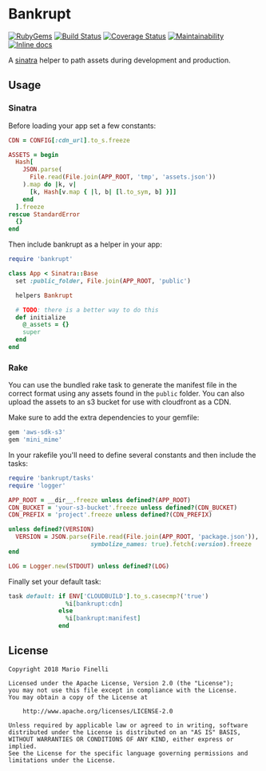 # Bankrupt

[![RubyGems](https://img.shields.io/gem/v/bankrupt.svg)](https://rubygems.org/gems/bankrupt)
[![Build Status](https://travis-ci.org/mfinelli/bankrupt.svg?branch=master)](https://travis-ci.org/mfinelli/bankrupt)
[![Coverage Status](https://coveralls.io/repos/github/mfinelli/bankrupt/badge.svg?branch=master)](https://coveralls.io/github/mfinelli/bankrupt?branch=master)
[![Maintainability](https://api.codeclimate.com/v1/badges/f13a4521623d19c8eb4a/maintainability)](https://codeclimate.com/github/mfinelli/bankrupt/maintainability)
[![Inline docs](http://inch-ci.org/github/mfinelli/bankrupt.svg?branch=master)](http://inch-ci.org/github/mfinelli/bankrupt)

A [sinatra](http://sinatrarb.com) helper to path assets during development and
production.

## Usage

### Sinatra

Before loading your app set a few constants:

```ruby
CDN = CONFIG[:cdn_url].to_s.freeze

ASSETS = begin
  Hash[
    JSON.parse(
      File.read(File.join(APP_ROOT, 'tmp', 'assets.json'))
    ).map do |k, v|
      [k, Hash[v.map { |l, b| [l.to_sym, b] }]]
    end
  ].freeze
rescue StandardError
  {}
end
```

Then include bankrupt as a helper in your app:

```ruby
require 'bankrupt'

class App < Sinatra::Base
  set :public_folder, File.join(APP_ROOT, 'public')

  helpers Bankrupt

  # TODO: there is a better way to do this
  def initialize
    @_assets = {}
    super
  end
end
```

### Rake

You can use the bundled rake task to generate the manifest file in the correct
format using any assets found in the `public` folder. You can also upload the
assets to an s3 bucket for use with cloudfront as a CDN.

Make sure to add the extra dependencies to your gemfile:

```ruby
gem 'aws-sdk-s3'
gem 'mini_mime'
```

In your rakefile you'll need to define several constants and then include
the tasks:

```ruby
require 'bankrupt/tasks'
require 'logger'

APP_ROOT = __dir__.freeze unless defined?(APP_ROOT)
CDN_BUCKET = 'your-s3-bucket'.freeze unless defined?(CDN_BUCKET)
CDN_PREFIX = 'project'.freeze unless defined?(CDN_PREFIX)

unless defined?(VERSION)
  VERSION = JSON.parse(File.read(File.join(APP_ROOT, 'package.json')),
                       symbolize_names: true).fetch(:version).freeze
end

LOG = Logger.new(STDOUT) unless defined?(LOG)
```

Finally set your default task:

```ruby
task default: if ENV['CLOUDBUILD'].to_s.casecmp?('true')
                %i[bankrupt:cdn]
              else
                %i[bankrupt:manifest]
              end
```

## License

```
Copyright 2018 Mario Finelli

Licensed under the Apache License, Version 2.0 (the "License");
you may not use this file except in compliance with the License.
You may obtain a copy of the License at

    http://www.apache.org/licenses/LICENSE-2.0

Unless required by applicable law or agreed to in writing, software
distributed under the License is distributed on an "AS IS" BASIS,
WITHOUT WARRANTIES OR CONDITIONS OF ANY KIND, either express or implied.
See the License for the specific language governing permissions and
limitations under the License.
```
